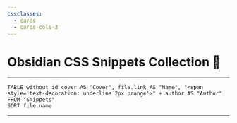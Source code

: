 ```yaml
---
cssclasses:
  - cards
  - cards-cols-3
---
```

# Obsidian CSS Snippets Collection 🤧

____
```dataview
TABLE without id cover AS "Cover", file.link AS "Name", "<span style='text-decoration: underline 2px orange'>" + author AS "Author"
FROM "Snippets"
SORT file.name
```

____
